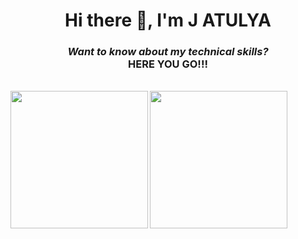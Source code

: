 <h1 align=center> Hi there 👋, I'm J ATULYA</h1>
<h3 align=center> <i>Want to know about my technical skills? </i><br> <b>HERE YOU GO!!!</b></h3><br>
<div display = grid>
  <img height=220px align=left src="https://github-readme-stats.vercel.app/api?username=jatulya&show_icons=true&theme=tokyonight"/>
  <!-- these stat links are copied from github-readme-stats provided by anuraghazra-->
  <img height=220px align=left src="https://github-readme-stats.vercel.app/api/top-langs/?username=jatulya&layout=donut"/>
</div>
